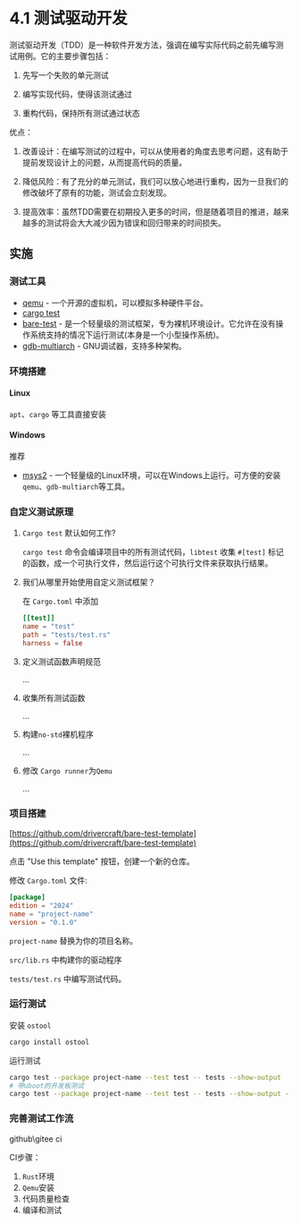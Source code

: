 # 4.1 测试驱动开发

测试驱动开发（TDD）是一种软件开发方法，强调在编写实际代码之前先编写测试用例。它的主要步骤包括：

1. 先写一个失败的单元测试

2. 编写实现代码，使得该测试通过

3. 重构代码，保持所有测试通过状态

优点：

1. 改善设计：在编写测试的过程中，可以从使用者的角度去思考问题，这有助于提前发现设计上的问题，从而提高代码的质量。

2. 降低风险：有了充分的单元测试，我们可以放心地进行重构，因为一旦我们的修改破坏了原有的功能，测试会立刻发现。

3. 提高效率：虽然TDD需要在初期投入更多的时间，但是随着项目的推进，越来越多的测试将会大大减少因为错误和回归带来的时间损失。

## 实施

### 测试工具

- [qemu](https://www.qemu.org/) - 一个开源的虚拟机，可以模拟多种硬件平台。
- [cargo test](https://doc.rust-lang.org/cargo/commands/cargo-test.html)
- [bare-test](https://crates.io/crates/bare-test) - 是一个轻量级的测试框架，专为裸机环境设计。它允许在没有操作系统支持的情况下运行测试(本身是一个小型操作系统)。
- [gdb-multiarch](https://www.gnu.org/software/gdb/) - GNU调试器，支持多种架构。

### 环境搭建

#### Linux

`apt`、`cargo` 等工具直接安装

#### Windows

推荐

- [msys2](https://www.msys2.org/) - 一个轻量级的Linux环境，可以在Windows上运行。可方便的安装`qemu`、`gdb-multiarch`等工具。

### 自定义测试原理

1. `Cargo test` 默认如何工作?

    `cargo test` 命令会编译项目中的所有测试代码，`libtest` 收集 `#[test]` 标记的函数，成一个可执行文件，然后运行这个可执行文件来获取执行结果。

2. 我们从哪里开始使用自定义测试框架？

    在 `Cargo.toml` 中添加

    ```toml
    [[test]]
    name = "test"
    path = "tests/test.rs"
    harness = false
    ```

3. 定义测试函数声明规范

    ...

4. 收集所有测试函数

    ...

5. 构建`no-std`裸机程序

    ...

6. 修改 `Cargo runner`为`Qemu`

    ...

### 项目搭建

[https://github.com/drivercraft/bare-test-template](https://github.com/drivercraft/bare-test-template)

点击 "Use this template" 按钮，创建一个新的仓库。

修改 `Cargo.toml` 文件:

```toml
[package]
edition = "2024"
name = "project-name"
version = "0.1.0"
```

`project-name` 替换为你的项目名称。

`src/lib.rs` 中构建你的驱动程序

`tests/test.rs` 中编写测试代码。

### 运行测试

安装 `ostool`

```bash
cargo install ostool
```

运行测试

```bash
cargo test --package project-name --test test -- tests --show-output
# 带uboot的开发板测试
cargo test --package project-name --test test -- tests --show-output --uboot 
```

### 完善测试工作流

github\gitee ci

CI步骤：

1. `Rust`环境
2. `Qemu`安装
3. 代码质量检查
4. 编译和测试
